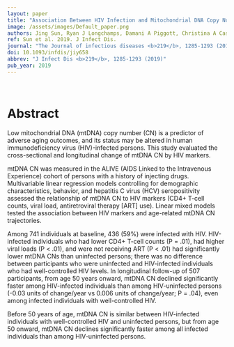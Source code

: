 ```yaml
---
layout: paper
title: "Association Between HIV Infection and Mitochondrial DNA Copy Number in Peripheral Blood: A Population-Based, Prospective Cohort Study."
image: /assets/images/Default_paper.png
authors: Jing Sun, Ryan J Longchamps, Damani A Piggott, Christina A Castellani, Jason A Sumpter, Todd T Brown, Shruti H Mehta, Dan E Arking, Gregory D Kirk
ref: Sun et al. 2019. J Infect Dis.
journal: "The Journal of infectious diseases <b>219</b>, 1285-1293 (2019)"
doi: 10.1093/infdis/jiy658
abbrev: "J Infect Dis <b>219</b>, 1285-1293 (2019)"
pub_year: 2019
---
```


<br />
<div data-badge-popover="right" data-badge-type="donut" data-pmid="30476184" data-hide-no-mentions="true" class="altmetric-embed"></div>

# Abstract

Low mitochondrial DNA (mtDNA) copy number (CN) is a predictor of adverse aging outcomes, and its status may be altered in human immunodeficiency virus (HIV)-infected persons. This study evaluated the cross-sectional and longitudinal change of mtDNA CN by HIV markers.

mtDNA CN was measured in the ALIVE (AIDS Linked to the Intravenous Experience) cohort of persons with a history of injecting drugs. Multivariable linear regression models controlling for demographic characteristics, behavior, and hepatitis C virus (HCV) seropositivity assessed the relationship of mtDNA CN to HIV markers (CD4+ T-cell counts, viral load, antiretroviral therapy [ART] use). Linear mixed models tested the association between HIV markers and age-related mtDNA CN trajectories.

Among 741 individuals at baseline, 436 (59%) were infected with HIV. HIV-infected individuals who had lower CD4+ T-cell counts (P = .01), had higher viral loads (P < .01), and were not receiving ART (P < .01) had significantly lower mtDNA CNs than uninfected persons; there was no difference between participants who were uninfected and HIV-infected individuals who had well-controlled HIV levels. In longitudinal follow-up of 507 participants, from age 50 years onward, mtDNA CN declined significantly faster among HIV-infected individuals than among HIV-uninfected persons (-0.03 units of change/year vs 0.006 units of change/year; P = .04), even among infected individuals with well-controlled HIV.

Before 50 years of age, mtDNA CN is similar between HIV-infected individuals with well-controlled HIV and uninfected persons, but from age 50 onward, mtDNA CN declines significantly faster among all infected individuals than among HIV-uninfected persons.

